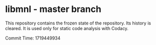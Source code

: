 # libmnl - master branch

This repository contains the frozen state of the repository.
Its history is cleared. It is used only for static code
analysis with Codacy.

Commit Time: 1719449934